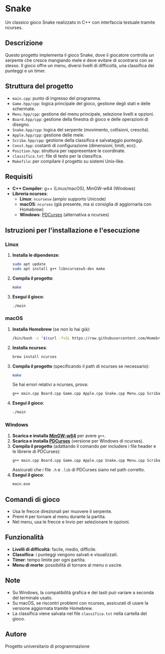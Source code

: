 # Snake

Un classico gioco Snake realizzato in C++ con interfaccia testuale tramite ncurses.

## Descrizione

Questo progetto implementa il gioco Snake, dove il giocatore controlla un serpente che cresce mangiando mele e deve evitare di scontrarsi con se stesso. Il gioco offre un menu, diversi livelli di difficoltà, una classifica dei punteggi e un timer.

## Struttura del progetto

- `main.cpp`: punto di ingresso del programma.
- `Game.hpp/cpp`: logica principale del gioco, gestione degli stati e delle schermate.
- `Menu.hpp/cpp`: gestione del menu principale, selezione livelli e opzioni.
- `Board.hpp/cpp`: gestione della finestra di gioco e delle operazioni di disegno.
- `Snake.hpp/cpp`: logica del serpente (movimento, collisioni, crescita).
- `Apple.hpp/cpp`: gestione delle mele.
- `Scriba.hpp/cpp`: gestione della classifica e salvataggio punteggi.
- `Const.hpp`: costanti di configurazione (dimensioni, limiti, ecc).
- `Position.hpp`: struttura per rappresentare le coordinate.
- `classifica.txt`: file di testo per la classifica.
- `Makefile`: per compilare il progetto su sistemi Unix-like.

## Requisiti

- **C++ Compiler**: g++ (Linux/macOS), MinGW-w64 (Windows)
- **Libreria ncurses**:
  - **Linux**: `ncursesw` (ampio supporto Unicode)
  - **macOS**: `ncurses` (già presente, ma si consiglia di aggiornarla con Homebrew)
  - **Windows**: [PDCurses](https://pdcurses.org/) (alternativa a ncurses)

## Istruzioni per l'installazione e l'esecuzione

### Linux

1. **Installa le dipendenze**:
   ```sh
   sudo apt update
   sudo apt install g++ libncursesw5-dev make
   ```
2. **Compila il progetto**:
   ```sh
   make
   ```
3. **Esegui il gioco**:
   ```sh
   ./main
   ```

### macOS

1. **Installa Homebrew** (se non lo hai già):
   ```sh
   /bin/bash -c "$(curl -fsSL https://raw.githubusercontent.com/Homebrew/install/HEAD/install.sh)"
   ```
2. **Installa ncurses**:
   ```sh
   brew install ncurses
   ```
3. **Compila il progetto** (specificando il path di ncurses se necessario):
   ```sh
   make
   ```
   Se hai errori relativi a ncurses, prova:
   ```sh
   g++ main.cpp Board.cpp Game.cpp Apple.cpp Snake.cpp Menu.cpp Scriba.cpp -lncurses -I/usr/local/opt/ncurses/include -L/usr/local/opt/ncurses/lib -o main
   ```
4. **Esegui il gioco**:
   ```sh
   ./main
   ```

### Windows

1. **Scarica e installa [MinGW-w64](https://www.mingw-w64.org/)** per avere `g++`.
2. **Scarica e installa [PDCurses](https://pdcurses.org/)** (versione per Windows di ncurses).
3. **Compila il progetto** (adattando il comando per includere i file header e le librerie di PDCurses):
   ```sh
   g++ main.cpp Board.cpp Game.cpp Apple.cpp Snake.cpp Menu.cpp Scriba.cpp -lpdcurses -o main.exe
   ```
   Assicurati che i file `.h` e `.lib` di PDCurses siano nel path corretto.
4. **Esegui il gioco**:
   ```sh
   main.exe
   ```

## Comandi di gioco

- Usa le frecce direzionali per muovere il serpente.
- Premi `M` per tornare al menu durante la partita.
- Nel menu, usa le frecce e Invio per selezionare le opzioni.

## Funzionalità

- **Livelli di difficoltà**: facile, medio, difficile.
- **Classifica**: i punteggi vengono salvati e visualizzati.
- **Timer**: tempo limite per ogni partita.
- **Menu di morte**: possibilità di tornare al menu o uscire.

## Note

- Su Windows, la compatibilità grafica e dei tasti può variare a seconda del terminale usato.
- Su macOS, se riscontri problemi con ncurses, assicurati di usare la versione aggiornata tramite Homebrew.
- La classifica viene salvata nel file `classifica.txt` nella cartella del gioco.

## Autore

Progetto universitario di programmazione